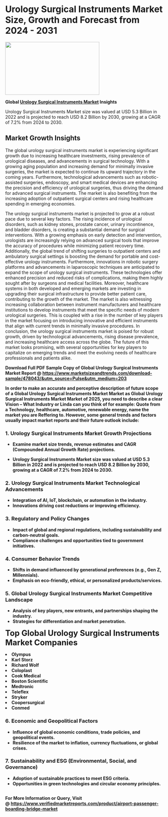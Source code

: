 <H1>Urology Surgical Instruments Market Size, Growth and Forecast from 2024 - 2031</H1><img class="aligncenter size-medium wp-image-584254" src="https://thirdeyenews.in/wp-content/uploads/2024/09/Global-Market-Research-300x168.jpeg" alt="" width="300" height="168" /><p><strong>Global&nbsp;<a href="https://www.marketsizeandtrends.com/download-sample/478043/&amp;utm_source=Pulse&amp;utm_medium=203">Urology Surgical Instruments Market</a> Insights</strong></p><p>Urology Surgical Instruments Market size was valued at USD 5.3 Billion in 2022 and is projected to reach USD 8.2 Billion by 2030, growing at a CAGR of 7.2% from 2024 to 2030.</p><p><h2>Market Growth Insights</h2> <p>The global urology surgical instruments market is experiencing significant growth due to increasing healthcare investments, rising prevalence of urological diseases, and advancements in surgical technology. With a growing aging population and increasing demand for minimally invasive surgeries, the market is expected to continue its upward trajectory in the coming years. Furthermore, technological advancements such as robotic-assisted surgeries, endoscopy, and smart medical devices are enhancing the precision and efficiency of urological surgeries, thus driving the demand for advanced surgical instruments. The market is also benefiting from the increasing adoption of outpatient surgical centers and rising healthcare spending in emerging economies.</p> <p><strong></strong></p> <p>The urology surgical instruments market is projected to grow at a robust pace due to several key factors. The rising incidence of urological disorders, such as kidney stones, prostate cancer, urinary incontinence, and bladder disorders, is creating a substantial demand for surgical interventions. With a growing emphasis on early detection and intervention, urologists are increasingly relying on advanced surgical tools that improve the accuracy of procedures while minimizing patient recovery time. Additionally, the global trend of shifting surgeries to outpatient centers and ambulatory surgical settings is boosting the demand for portable and cost-effective urology instruments. Furthermore, innovations in robotic surgery platforms and advancements in laparoscopic techniques are anticipated to expand the scope of urology surgical instruments. These technologies offer enhanced precision and reduced risks of complications, making them highly sought after by surgeons and medical facilities. Moreover, healthcare systems in both developed and emerging markets are investing in upgrading their surgical infrastructure to provide better patient care, contributing to the growth of the market. The market is also witnessing increasing collaboration between instrument manufacturers and healthcare institutions to develop instruments that meet the specific needs of modern urological surgeries. This is coupled with a rise in the number of key players in the market focusing on introducing innovative and efficient instruments that align with current trends in minimally invasive procedures. In conclusion, the urology surgical instruments market is poised for robust growth, driven by technological advancements, rising disease prevalence, and increasing healthcare access across the globe. The future of this market looks promising, with several opportunities for key players to capitalize on emerging trends and meet the evolving needs of healthcare professionals and patients alike.</p> <p><strong></p><p><span class=""><strong>Download Full PDF Sample Copy of Global Urology Surgical Instruments Market Report</strong> @ <a href="https://www.marketsizeandtrends.com/download-sample/478043/&amp;utm_source=Pulse&amp;utm_medium=203" target="_blank">https://www.marketsizeandtrends.com/download-sample/478043/&amp;utm_source=Pulse&amp;utm_medium=203</a></span></p><p>In order to make an accurate and perceptive description of future scope of a Global&nbsp;Urology Surgical Instruments Market Market as Global&nbsp;Urology Surgical Instruments Market Market of 2025, you need to describe a clear Vision &ndash; What Industry or Linda can you think of for example: Quote from a Technology, healthcare, automotive, renewable energy, name the market you are Reffering to. However, some general trends and factors usually impact market reports and their future outlook include:</p><h3>1.&nbsp;<strong>Urology Surgical Instruments Market Growth Projections</strong></h3><ul><li>Examine market size trends, revenue estimates and CAGR (Compounded Annual Growth Rate) projections.</li><li><p>Urology Surgical Instruments Market size was valued at USD 5.3 Billion in 2022 and is projected to reach USD 8.2 Billion by 2030, growing at a CAGR of 7.2% from 2024 to 2030.</p></li></ul><h3>2.&nbsp;<strong>Urology Surgical Instruments Market Technological Advancements</strong></h3><ul><li>Integration of AI, IoT, blockchain, or automation in the industry.</li><li>Innovations driving cost reductions or improving efficiency.</li></ul><h3>3.&nbsp;<strong>Regulatory and Policy Changes</strong></h3><ul><li>Impact of global and regional regulations, including sustainability and carbon-neutral goals.</li><li>Compliance challenges and opportunities tied to government initiatives.</li></ul><h3>4.&nbsp;<strong>Consumer Behavior Trends</strong></h3><ul><li>Shifts in demand influenced by generational preferences (e.g., Gen Z, Millennials).</li><li>Emphasis on eco-friendly, ethical, or personalized products/services.</li></ul><h3>5.&nbsp;<strong>Global Urology Surgical Instruments Market Competitive Landscape</strong></h3><ul><li>Analysis of key players, new entrants, and partnerships shaping the industry.</li><li>Strategies for differentiation and market penetration.</li></ul><p data-pm-slice="1 1 []"><span style="color: inherit; font-family: inherit; font-size: 25px;">Top Global Urology Surgical Instruments Market Companies</span></p><div class="" data-test-id=""><p><li>Olympus</li><li> Karl Storz</li><li> Richard Wolf</li><li> Coloplast</li><li> Cook Medical</li><li> Boston Scientific</li><li> Medtronic</li><li> Teleflex</li><li> Stryker</li><li> Coopersurgical</li><li> Conmed</li></p></div><h3>6.&nbsp;<strong>Economic and Geopolitical Factors</strong></h3><ul><li>Influence of global economic conditions, trade policies, and geopolitical events.</li><li>Resilience of the market to inflation, currency fluctuations, or global crises.</li></ul><h3>7.&nbsp;<strong>Sustainability and ESG (Environmental, Social, and Governance)</strong></h3><ul><li>Adoption of sustainable practices to meet ESG criteria.</li><li>Opportunities in green technologies and circular economy principles.</li></ul><h2><strong style="font-size: 14px;">For More Information or Query, Visit @&nbsp;</strong><a style="background-color: #ffffff; font-size: 14px;" href="https://www.marketsizeandtrends.com/report/urology-surgical-instruments-market/" target="_blank">https://www.verifiedmarketreports.com/product/airport-passenger-boarding-bridge-market</a></h2>
